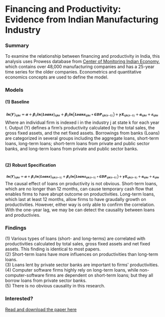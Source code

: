 # Financing and Productivity: Evidence from Indian Manufacturing Industry
### Summary
To examine the relationship between financing and productivity in India, this analysis uses Prowess database from [Center of Monitoring Indian Economy](https://www.cmie.com/), which contains over 48,000 manufacturing companies and has a 25-year time series for the older companies. Econometrics and quantitative economics concepts are used to define the model.

### Models
#### (1) Baseline
![Equ.1](https://github.com/katetywu/Financial-Market/blob/master/Image/Equation1.jpg)<br>
Where an individual firm is indexed i in the industry j at state k for each year t. Output (Y) defines a firm’s productivity calculated by the total sales, the gross fixed assets, and the net fixed assets. Borrowings from banks (Loans) are categorized in several groups including the aggregate loans, short-term loans, long-term loans; short-term loans from private and public sector banks, and long-term loans from private and public sector banks.<br><br>
#### (2) Robust Specification
![Equ.2](https://github.com/katetywu/Financial-Market/blob/master/Image/Equation2.jpg)<br>
The causal effect of loans on productivity is not obvious. Short-term loans, which are no longer than 12 months, can cause temporary cash flow that enables firms to have abrupt outcome on productivities. Long-term loans, which last at least 12 months, allow firms to have graudally growth on productivities. However, either way is only able to confirm the correlation. With the one-year lag, we may be can detect the causality between loans and productivies.

### Findings
(1) Various types of loans (short- and long-terms) are correlated with productivities calculated by total sales, gross fixed assets and net fixed assets. This finding is identical to most papers.<br>
(2) Short-term loans have more influences on productivities than long-term loans.<br>
(3) Loans lent by private sector banks are important to firms' productivities.<br>
(4) Computer software firms highly rely on long-term loans, while non-computer-software firms are dependent on short-term loans; but they all borrow loans from private sector banks.<br>
(5) There is no obvious causality in this research.

### Interested?
[Read and download the paper here]("https://repository.usfca.edu/thes/236/")